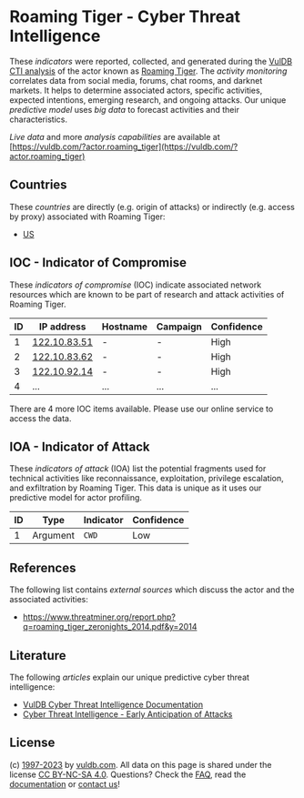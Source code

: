 # Roaming Tiger - Cyber Threat Intelligence

These _indicators_ were reported, collected, and generated during the [VulDB CTI analysis](https://vuldb.com/?kb.cti) of the actor known as [Roaming Tiger](https://vuldb.com/?actor.roaming_tiger). The _activity monitoring_ correlates data from social media, forums, chat rooms, and darknet markets. It helps to determine associated actors, specific activities, expected intentions, emerging research, and ongoing attacks. Our unique _predictive model_ uses _big data_ to forecast activities and their characteristics.

_Live data_ and more _analysis capabilities_ are available at [https://vuldb.com/?actor.roaming_tiger](https://vuldb.com/?actor.roaming_tiger)

## Countries

These _countries_ are directly (e.g. origin of attacks) or indirectly (e.g. access by proxy) associated with Roaming Tiger:

* [US](https://vuldb.com/?country.us)

## IOC - Indicator of Compromise

These _indicators of compromise_ (IOC) indicate associated network resources which are known to be part of research and attack activities of Roaming Tiger.

ID | IP address | Hostname | Campaign | Confidence
-- | ---------- | -------- | -------- | ----------
1 | [122.10.83.51](https://vuldb.com/?ip.122.10.83.51) | - | - | High
2 | [122.10.83.62](https://vuldb.com/?ip.122.10.83.62) | - | - | High
3 | [122.10.92.14](https://vuldb.com/?ip.122.10.92.14) | - | - | High
4 | ... | ... | ... | ...

There are 4 more IOC items available. Please use our online service to access the data.

## IOA - Indicator of Attack

These _indicators of attack_ (IOA) list the potential fragments used for technical activities like reconnaissance, exploitation, privilege escalation, and exfiltration by Roaming Tiger. This data is unique as it uses our predictive model for actor profiling.

ID | Type | Indicator | Confidence
-- | ---- | --------- | ----------
1 | Argument | `CWD` | Low

## References

The following list contains _external sources_ which discuss the actor and the associated activities:

* https://www.threatminer.org/report.php?q=roaming_tiger_zeronights_2014.pdf&y=2014

## Literature

The following _articles_ explain our unique predictive cyber threat intelligence:

* [VulDB Cyber Threat Intelligence Documentation](https://vuldb.com/?kb.cti)
* [Cyber Threat Intelligence - Early Anticipation of Attacks](https://www.scip.ch/en/?labs.20201022)

## License

(c) [1997-2023](https://vuldb.com/?kb.changelog) by [vuldb.com](https://vuldb.com/?kb.about). All data on this page is shared under the license [CC BY-NC-SA 4.0](https://creativecommons.org/licenses/by-nc-sa/4.0/). Questions? Check the [FAQ](https://vuldb.com/?kb.faq), read the [documentation](https://vuldb.com/?kb) or [contact us](https://vuldb.com/?contact)!

